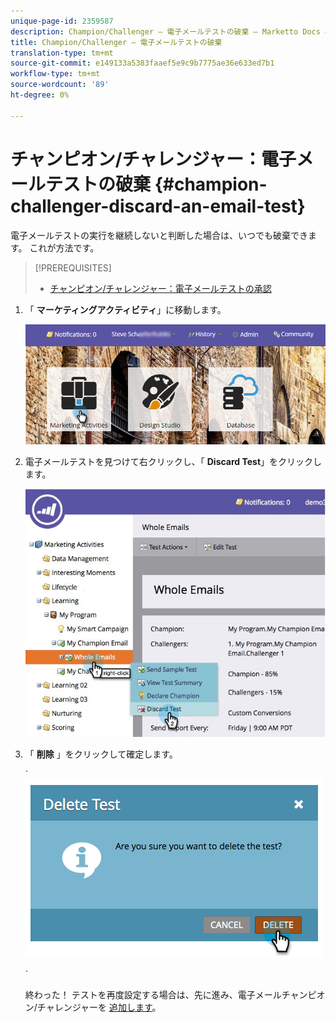 ```yaml
---
unique-page-id: 2359587
description: Champion/Challenger — 電子メールテストの破棄 — Marketto Docs — 製品ドキュメント
title: Champion/Challenger — 電子メールテストの破棄
translation-type: tm+mt
source-git-commit: e149133a5383faaef5e9c9b7775ae36e633ed7b1
workflow-type: tm+mt
source-wordcount: '89'
ht-degree: 0%

---
```



# チャンピオン/チャレンジャー：電子メールテストの破棄 {#champion-challenger-discard-an-email-test}

電子メールテストの実行を継続しないと判断した場合は、いつでも破棄できます。 これが方法です。

>[!PREREQUISITES]
>
>* [チャンピオン/チャレンジャー：電子メールテストの承認](champion-challenger-approve-your-email-test.md)

>



1. 「 **マーケティングアクティビティ**」に移動します。

   ![](assets/login-marketing-activities-3.png)

1. 電子メールテストを見つけて右クリックし、「 **Discard Test**」をクリックします。

   ![](assets/champion5.jpg)

1. 「 **削除** 」をクリックして確定します。

   ` ![](assets/image2014-9-15-14-3a17-3a11.png)

   `

   終わった！ テストを再度設定する場合は、先に進み、電子メールチャンピオン/チャレンジャーを [追加します](add-an-email-champion-challenger.md)。


